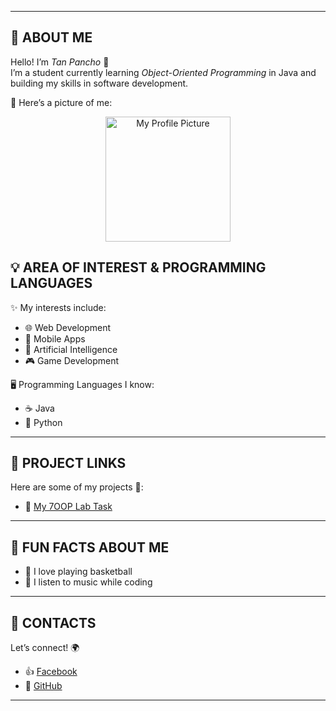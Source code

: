 
---

## 👤 ABOUT ME
Hello! I’m *Tan Pancho* 👋  
I’m a student currently learning *Object-Oriented Programming* in Java and building my skills in software development.  

📸 Here’s a picture of me:  

<div style="text-align: center;">
  <img src="assets/my-photo.jpg" alt="My Profile Picture" width="200" height="200">
</div>

## 💡 AREA OF INTEREST & PROGRAMMING LANGUAGES
✨ My interests include:  
- 🌐 Web Development  
- 📱 Mobile Apps  
- 🤖 Artificial Intelligence  
- 🎮 Game Development  

🖥️ Programming Languages I know:  
- ☕ Java  
- 🐍 Python  
  
    

---

## 📂 PROJECT LINKS
Here are some of my projects 🚀:  
- 🔗 [My 7OOP Lab Task](https://github.com/yourusername/7OOP-Lab-Portfolio)  

---

## 🎉 FUN FACTS ABOUT ME
- 🏀 I love playing basketball  
- 🎵 I listen to music while coding  

---

## 📱 CONTACTS
Let’s connect! 🌍  
- 👍 [Facebook](https://facebook.com/yourusername)  
- 🐙 [GitHub](https://github.com/yourusername)  

---


